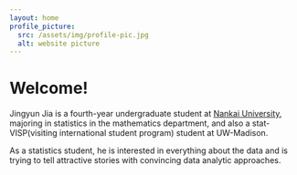 ```yaml
---
layout: home
profile_picture:
  src: /assets/img/profile-pic.jpg
  alt: website picture
---
```


<h1>
  Welcome!
</h1>
<p>
  Jingyun Jia is a fourth-year undergraduate student at <a href="https://en.nankai.edu.cn/">Nankai University</a>, 
majoring in statistics in the mathematics department, and also a stat-VISP(visiting international student program) 
student at UW-Madison.
</p>

<p>
  As a statistics student, he is interested in everything about the data and is trying to tell attractive stories 
with convincing data analytic approaches.
</p>

